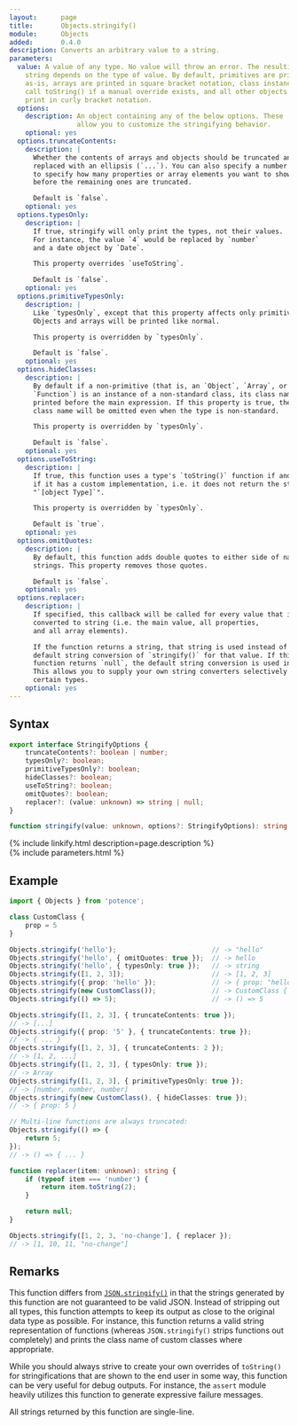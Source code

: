 ```yaml
---
layout:      page
title:       Objects.stringify()
module:      Objects
added:       0.4.0
description: Converts an arbitrary value to a string.
parameters:
  value: A value of any type. No value will throw an error. The resulting
    string depends on the type of value. By default, primitives are printed
    as-is, arrays are printed in square bracket notation, class instances
    call toString() if a manual override exists, and all other objects
    print in curly bracket notation.
  options:
    description: An object containing any of the below options. These
                 allow you to customize the stringifying behavior.
    optional: yes
  options.truncateContents:
    description: |
      Whether the contents of arrays and objects should be truncated and
      replaced with an ellipsis (`...`). You can also specify a number here
      to specify how many properties or array elements you want to show
      before the remaining ones are truncated.

      Default is `false`.
    optional: yes
  options.typesOnly:
    description: |
      If true, stringify will only print the types, not their values.
      For instance, the value `4` would be replaced by `number`
      and a date object by `Date`.

      This property overrides `useToString`.

      Default is `false`.
    optional: yes
  options.primitiveTypesOnly:
    description: |
      Like `typesOnly`, except that this property affects only primitives.
      Objects and arrays will be printed like normal.

      This property is overridden by `typesOnly`.

      Default is `false`.
    optional: yes
  options.hideClasses:
    description: |
      By default if a non-primitive (that is, an `Object`, `Array`, or
      `Function`) is an instance of a non-standard class, its class name is
      printed before the main expression. If this property is true, the
      class name will be omitted even when the type is non-standard.

      This property is overridden by `typesOnly`.

      Default is `false`.
    optional: yes
  options.useToString:
    description: |
      If true, this function uses a type's `toString()` function if and only
      if it has a custom implementation, i.e. it does not return the standard
      "`[object Type]`".

      This property is overridden by `typesOnly`.

      Default is `true`.
    optional: yes
  options.omitQuotes:
    description: |
      By default, this function adds double quotes to either side of natural
      strings. This property removes those quotes.

      Default is `false`.
    optional: yes
  options.replacer:
    description: |
      If specified, this callback will be called for every value that is to be
      converted to string (i.e. the main value, all properties,
      and all array elements).

      If the function returns a string, that string is used instead of the
      default string conversion of `stringify()` for that value. If this
      function returns `null`, the default string conversion is used instead.
      This allows you to supply your own string converters selectively for
      certain types.
    optional: yes
---
```

## Syntax

```ts
export interface StringifyOptions {
    truncateContents?: boolean | number;
    typesOnly?: boolean;
    primitiveTypesOnly?: boolean;
    hideClasses?: boolean;
    useToString?: boolean;
    omitQuotes?: boolean;
    replacer?: (value: unknown) => string | null;
}

function stringify(value: unknown, options?: StringifyOptions): string
```

<div class="description">{% include linkify.html description=page.description %}</div>
{% include parameters.html %}

## Example

```ts
import { Objects } from 'potence';

class CustomClass {
    prop = 5
}

Objects.stringify('hello');                        // -> "hello"
Objects.stringify('hello', { omitQuotes: true });  // -> hello
Objects.stringify('hello', { typesOnly: true });   // -> string
Objects.stringify([1, 2, 3]);                      // -> [1, 2, 3]
Objects.stringify({ prop: 'hello' });              // -> { prop: "hello" }
Objects.stringify(new CustomClass());              // -> CustomClass { prop: 5 }
Objects.stringify(() => 5);                        // -> () => 5

Objects.stringify([1, 2, 3], { truncateContents: true });
// -> [...]
Objects.stringify({ prop: '5' }, { truncateContents: true });
// -> { ... }
Objects.stringify([1, 2, 3], { truncateContents: 2 });
// -> [1, 2, ...]
Objects.stringify([1, 2, 3], { typesOnly: true });
// -> Array
Objects.stringify([1, 2, 3], { primitiveTypesOnly: true });
// -> [number, number, number]
Objects.stringify(new CustomClass(), { hideClasses: true });
// -> { prop: 5 }

// Multi-line functions are always truncated:
Objects.stringify(() => {
    return 5;
});
// -> () => { ... }

function replacer(item: unknown): string {
    if (typeof item === 'number') {
        return item.toString(2);
    }

    return null;
}

Objects.stringify([1, 2, 3, 'no-change'], { replacer });
// -> [1, 10, 11, "no-change"]
```

## Remarks

This function differs from
[`JSON.stringify()`](https://developer.mozilla.org/en-US/docs/Web/JavaScript/Reference/Global_Objects/JSON/stringify)
in that the strings generated by this function are not guaranteed to be valid
JSON. Instead of stripping out all types, this function attempts to keep
its output as close to the original data type as possible. For instance, this
function returns a valid string representation of functions (whereas
`JSON.stringify()` strips functions out completely) and prints the class name
of custom classes where appropriate.

While you should always strive to create your own overrides of `toString()` for
stringifications that are shown to the end user in some way, this function can
be very useful for debug outputs. For instance, the `assert` module heavily
utilizes this function to generate expressive failure messages.

All strings returned by this function are single-line.

